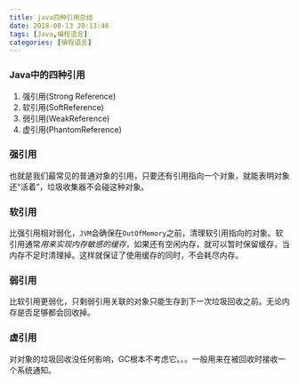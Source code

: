 ```yaml
---
title: java四种引用总结
date: 2018-08-13 20:13:46
tags: [Java,编程语言]
categories: [编程语言]
---
```

### Java中的四种引用
1. 强引用(Strong Reference)
2. 软引用(SoftReference)
3. 弱引用(WeakReference)
4. 虚引用(PhantomReference)

### 强引用
也就是我们最常见的普通对象的引用，只要还有引用指向一个对象，就能表明对象还“活着”，垃圾收集器不会碰这种对象。

### 软引用
比强引用相对弱化，`JVM`会确保在`OutOfMemory`之前，清理软引用指向的对象。软引用通常*用来实现内存敏感的缓存*，如果还有空闲内存，就可以暂时保留缓存，当内存不足时清理掉。这样就保证了使用缓存的同时，不会耗尽内存。

### 弱引用
比软引用更弱化，只剩弱引用关联的对象只能生存到下一次垃圾回收之前。无论内存是否足够都会回收掉。

### 虚引用
对对象的垃圾回收没任何影响，GC根本不考虑它。。。一般用来在被回收时接收一个系统通知。
